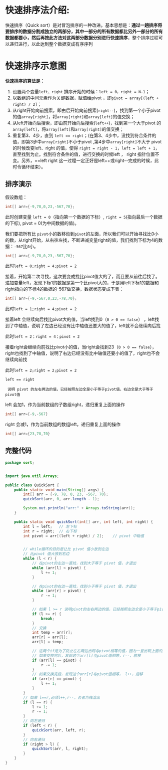 # 快速排序法介绍:
快速排序（Quick sort）是对冒泡排序的一种改进。基本思想是：**通过一趟排序将要排序的数据分割成独立的两部分，其中一部分的所有数据都比另外一部分的所有数据都要小，然后再按此方法对这两部分数据分别进行快速排序**，整个排序过程可以递归进行，以此达到整个数据变成有序序列


# 快速排序示意图
**快速排序的算法是：**
1. 设置两个变量`left、right` 排序开始的时候：`left = 0，right = N-1`；
2. 以数组的中间元素作为关键数据，赋值给pivot ，即`pivot = array[(left + right) / 2]`；
3. 从right开始向前搜索，即由后开始向前搜索(`right--`)，找到第一个小于pivot 的值`array[right]`，将`array[right]`和`array[left]`的值交换；
4. 从left开始向后搜索，即由前开始向后搜索(`left++`)，找到第一个大于pivot 的`array[left]`，将`array[left]`和`array[right]`的值交换；
5. 重复第3、4步，直到 `left == right`；(在第3、4步中，没找到符合条件的值，即第3步中`array[right]`不小于pivot ,第4步中`array[right]`不大于 pivot 的时候改变left、right 的值，使得 `right = right - 1`，`left = left + 1`，直至找到为止。找到符合条件的值，进行交换的时候left ， right 指针位置不变。另外，==left right 这一过程一定正好是left++或right--完成的时候，此时令循环结束）。



## 排序演示
假设数组：
```java
int[] arr={-9,78,0,23,-567,70};
```

此时创建变量 `left = 0`（指向第一个数据的下标）, `right = 5`(指向最后一个数据的下标), pivot = 0(为中间数据的值)。

我们要把所有比 `pivot`小的数移动到`pivot`的左面，所以我们可以开始寻找比0小的数，从right开始，从右往左找，不断递减变量right的值，我们找到下标为4的数据：`-567`比`0`小。

```java
int[] arr={-9,78,0,23,-567,70};
```

此时`left = 0;right = 4;pivot = 2`

接着，开始第二次寻找，这次要变成找比pivot值大的了，而且要从前往后找了。递加变量left，发现下标1的数据是第一个比pivot大的，于是用left下标1的数据和right指向的下标4的数据的-567做交换，数据状态变成下表：
```java
int[] arr={-9,-567,0,23,-78,70};
```
此时`left = 1;right = 4;pivot = 2`

接着left 会继续向后找比pivot大的值，当left找到0（`0 > 0 == false`） ，left找到了中轴值，说明了左边已经没有比中轴值还要大的值了，left就不会继续向后找

此时`left = 2；right = 4；pivot = 2`

接着right会继续向前找比pivot小的值，当right会找到23（`0 > 0 == false`），right也找到了中轴值，说明了右边已经没有比中轴值还要小的值了，right也不会继续向前找

此时`left = 2;right = 2;pivot = 2`

`left == right `

```
 说明 pivot 的左右两边的值，已经按照左边全是小于等于pivot值，右边全是大于等于pivot值
```

left 会加1，作为当前数组的子数组right，递归重复上面的操作
```java
int[] arr={-9,-567}
```

right 会减1，作为当前数组的数组left，递归重复上面的操作
```java
int[] arr={23,78,70}
```

## 完整代码

```java
package sort;


import java.util.Arrays;

public class QuickSort {
    public static void main(String[] args) {
        int[] arr = {-9, 78, 0, 23, -567, 70};
        quickSort(arr, 0, arr.length - 1);

        System.out.println("arr:" + Arrays.toString(arr));
    }

    public static void quickSort(int[] arr, int left, int right) {
        int l = left;   // 左下标
        int r = right;  // 右下标
        int pivot = arr[(left + right) / 2];    // pivot 中轴值


        // while循环的目的是让比 pivot 值小放到左边
        // 比pivot 值大放到右边
        while (l < r) {
            // 在pivot的左边一直找，找到大于等于 pivot 值，才退出
            while (arr[l] < pivot) {
                l += 1;
            }

            // 在pivot的右边一直找，找到小于等于 pivot 值，才退出
            while (arr[r] > pivot) {
                r -= 1;
            }

            // 如果 l >= r 说明pivot的左右两边的值，已经按照左边全是小于等于pivot值，右边全是大于等于pivot值
            if (l >= r) {
                break;
            }
            // 交换
            int temp = arr[r];
            arr[r] = arr[l];
            arr[l] = temp;

            // 这两个if是为了防止左右两边出现与pivot相等的值，因为一旦出现上面的两个while将不在进去执行，r和l的值没有前移或后移，导致这两个值一直相互交换，最终死循环
            // 如果交换完后，发现这个arr[l]与pivot值相等，r--，前移
            if (arr[l] == pivot) {
                r -= 1;
            }
            // 如果交换完后，发现这个arr[r]与pivot值相等， l++，后移
            if (arr[r] == pivot) {
                l += 1;
            }
        }
        // 如果 l==r,必须l++,r--，否者为栈溢出
        if (l == r) {
            l += 1;
            r -= 1;
        }
        // 向左递归
        if (left < r) {
            quickSort(arr, left, r);
        }
        // 向右递归
        if (right > l) {
            quickSort(arr, l, right);
        }
    }
}
```

